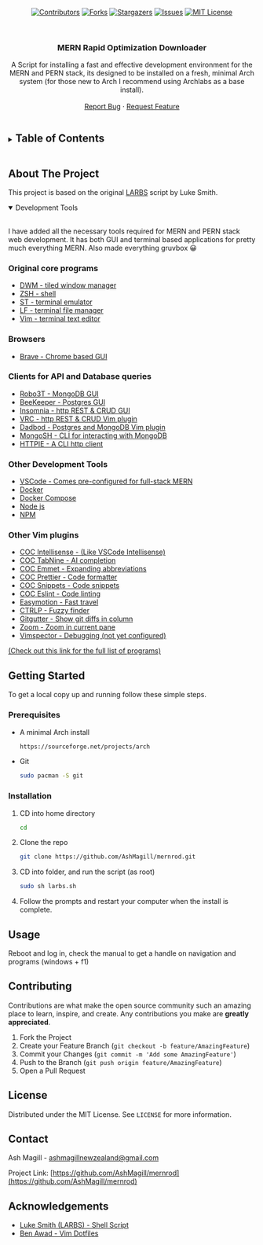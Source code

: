 
<span align="center">

[![Contributors][contributors-shield]][contributors-url]
[![Forks][forks-shield]][forks-url]
[![Stargazers][stars-shield]][stars-url]
[![Issues][issues-shield]][issues-url]
[![MIT License][license-shield]][license-url]



</span>

<br />
<p align="center">

  <h3 align="center">MERN Rapid Optimization Downloader</h3> 

  <p align="center">
  A Script for installing a fast and effective development environment for the MERN and PERN stack, its designed to be installed on a fresh, minimal Arch system (for those new to Arch I recommend using Archlabs as a base install). 
    <br />
    <!--<br />-->
    <br />
    <!--<a href="https://github.com/AshMagill/mernrod">View Demo</a>-->
    <!--·-->
    <a href="https://github.com/AshMagill/mernrod/issues">Report Bug</a>
    ·
    <a href="https://github.com/AshMagill/mernrod/issues">Request Feature</a>
  </p>
</p>



<!-- TABLE OF CONTENTS -->
<details>
  <Summary><h2 style="display: inline-block">Table of Contents</h2></Summary>
  <ol>
    <li>
      <a href="#about-the-project">About The Project</a>
      <ul>
        <li><a href="#about-the-project">Built With</a></li>
        <li><a href="#about-the-project">Development Tools</a></li>
      </ul>
    </li>
    <li>
      <a href="#getting-started">Getting Started</a>
      <ul>
        <li><a href="#prerequisites">Prerequisites</a></li>
        <li><a href="#prerequisites">Installation</a></li>
      </ul>
    </li>
    <li>
      <a href="#demo-video">Usage</a>
      <ul>
       <li><a href="#demo-video">Demo Video</a></li>
      </ul>
    </li>
    <li><a href="#contributing">Contributing</a></li>
    <li><a href="#license">License</a></li>
    <li><a href="#contact">Contact</a></li>
    <li><a href="#acknowledgements">Acknowledgements</a></li>
  </ol>
</details>



<!-- ABOUT THE PROJECT -->
## About The Project

This project is based on the original <a href="https://github.com/LukeSmithxyz/LARBS">LARBS</a> script by Luke Smith.

<details open="open">
<Summary>Development Tools</Summary>
<br>

I have added all the necessary tools required for MERN and PERN stack web development. It has both GUI and terminal based applications for pretty much everything MERN. Also made everything gruvbox 😀 

### Original core programs
* [DWM - tiled window manager](https://dwm.suckless.org/)
* [ZSH - shell](https://www.zsh.org/)
* [ST - terminal emulator](https://st.suckless.org/)
* [LF - terminal file manager](https://github.com/ptzz/lf.vim)
* [Vim - terminal text editor](https://github.com/www.vim.org/)

### Browsers
* [Brave - Chrome based GUI](https://www.youtube.com)

### Clients for API and Database queries 
* [Robo3T - MongoDB GUI](https://robomongo.org/)
* [BeeKeeper - Postgres GUI](https://www.beekeeperstudio.io/)
* [Insomnia - http REST & CRUD GUI](https://insomnia.rest/)
* [VRC - http REST & CRUD Vim plugin](https://github.com/diepm/vim-rest-console)
* [Dadbod - Postgres and MongoDB Vim plugin](https://github.com/tpope/vim-dadbod)
* [MongoSH - CLI for interacting with MongoDB](https://www.mongosh.com)
* [HTTPIE - A CLI http client](https://www.httpie.com)

### Other Development Tools
* [VSCode - Comes pre-configured for full-stack MERN](https://www.vscode.com)
* [Docker](docker.com)
* [Docker Compose](https://docs.docker.com/compose)
* [Node js](https://nodejs.org/en/)
* [NPM](https://www.npmjs.com/)

### Other Vim plugins
* [COC Intellisense - (Like VSCode Intellisense)](https://github.com/neoclide/coc-emmet)
* [COC TabNine - AI completion](https://www.tabnine.com/)
* [COC Emmet - Expanding abbreviations](https://github.com/neoclide/coc-emmet)
* [COC Prettier - Code formatter](https://github.com/neoclide/coc-prettier)
* [COC Snippets - Code snippets](https://github.com/neoclide/coc-snippets)
* [COC Eslint - Code linting](https://github.com/neoclide/coc-eslint)
* [Easymotion - Fast travel](https://github.com/easymotion/vim-easymotion)
* [CTRLP - Fuzzy finder](https://github.com/kien/ctrlp.vim)
* [Gitgutter - Show git diffs in column](https://github.com/airblade/vim-gitgutter)
* [Zoom - Zoom in current pane](https://github.com/dhruvasagar/vim-zoom)
* [Vimspector - Debugging (not yet configured)](https://github.com/puremourning/vimspector)

[<p>(Check out this link for the full list of programs)</p>](https://raw.githubusercontent.com/AshMagill/mernrod/main/progs.csv)

</details>

<!-- GETTING STARTED -->
## Getting Started

To get a local copy up and running follow these simple steps.

### Prerequisites

* A minimal Arch install
  ```sh
  https://sourceforge.net/projects/arch
  ```
* Git
  ```sh
  sudo pacman -S git
  ```

### Installation


1. CD into home directory 
   ```sh
   cd
   ```
2. Clone the repo
   ```sh
   git clone https://github.com/AshMagill/mernrod.git
   ```
3. CD into folder, and run the script (as root)
   ```sh
   sudo sh larbs.sh 
   ```
4. Follow the prompts and restart your computer when the install is complete.

<!-- USAGE -->
## Usage

Reboot and log in, check the manual to get a handle on navigation and programs (windows + f1)

<!-- CONTRIBUTING -->
## Contributing

Contributions are what make the open source community such an amazing place to learn, inspire, and create. Any contributions you make are **greatly appreciated**.

1. Fork the Project
2. Create your Feature Branch (`git checkout -b feature/AmazingFeature`)
3. Commit your Changes (`git commit -m 'Add some AmazingFeature'`)
4. Push to the Branch (`git push origin feature/AmazingFeature`)
5. Open a Pull Request

<!-- LICENSE -->
## License

Distributed under the MIT License. See `LICENSE` for more information.

<!-- CONTACT -->
## Contact

Ash Magill - ashmagillnewzealand@gmail.com

Project Link: [https://github.com/AshMagill/mernrod](https://github.com/AshMagill/mernrod)

<!-- ACKNOWLEDGEMENTS -->

## Acknowledgements
* [Luke Smith (LARBS) - Shell Script](https://www.webpagefx.com/tools/emoji-cheat-sheet)
* [Ben Awad - Vim Dotfiles](https://choosealicense.com)

<!-- MARKDOWN LINKS & IMAGES -->
<!-- https://www.markdownguide.org/basic-syntax/#reference-style-links -->
[contributors-shield]: https://img.shields.io/github/contributors/AshMagill/mernrod.svg?style=for-the-badge
[contributors-url]: https://github.com/AshMagill/mernrod/graphs/contributors
[forks-shield]: https://img.shields.io/github/forks/AshMagill/mernrod.svg?style=for-the-badge
[forks-url]: https://github.com/AshMagill/mernrod/network/members
[stars-shield]: https://img.shields.io/github/stars/AshMagill/mernrod.svg?style=for-the-badge
[issues-url]: https://github.com/AshMagill/pern-art-gallery/issues
[stars-url]: https://github.com/AshMagill/mernrod/stargazers
[issues-shield]: https://img.shields.io/github/issues/AshMagill/mernrod.svg?style=for-the-badge
[license-shield]: https://img.shields.io/github/license/AshMagill/mernrod.svg?style=for-the-badge
[license-url]: https://github.com/AshMagill/mernrod/blob/main/LICENSE 

